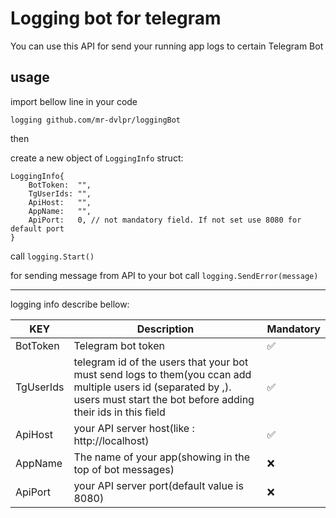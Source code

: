 # Logging bot for telegram

You can use this API for send your running app logs to certain Telegram Bot

## usage

import bellow line in your code

```logging github.com/mr-dvlpr/loggingBot```

then

create a new object of `LoggingInfo` struct:

```
LoggingInfo{
    BotToken:  "", 
    TgUserIds: "",
    ApiHost:   "",
    AppName:   "",
    ApiPort:   0, // not mandatory field. If not set use 8080 for default port
}
```


call `logging.Start()`

for sending message from API to your bot call `logging.SendError(message)`

---
logging info describe bellow:

|KEY|Description|Mandatory|
|---|-----------|---------|
|BotToken|Telegram bot token|✅|
|TgUserIds|telegram id of the users that your bot must send logs to them(you ccan add multiple users id (separated by ,). users must start the bot before adding their ids in this field|✅|
|ApiHost|your API server host(like : http://localhost)|✅|
|AppName|The name of your app(showing in the top of bot messages)|❌|
|ApiPort|your API server port(default value is 8080)|❌|